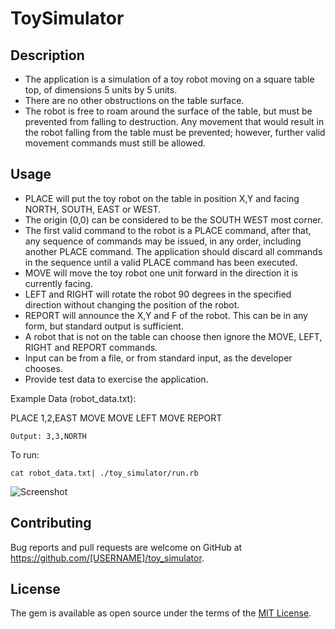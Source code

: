 # ToySimulator

## Description
- The application is a simulation of a toy robot moving on a square table top, of dimensions 5 units by 5 units.
- There are no other obstructions on the table surface.
- The robot is free to roam around the surface of the table, but must be prevented from falling to
destruction. Any movement that would result in the robot falling from the table must be prevented; however, further valid movement commands must still be allowed.

## Usage

- PLACE will put the toy robot on the table in position X,Y and facing NORTH, SOUTH, EAST or WEST.
- The origin (0,0) can be considered to be the SOUTH WEST most corner.
- The first valid command to the robot is a PLACE command, after that, any sequence of
commands may be issued, in any order, including another PLACE command. The application
should discard all commands in the sequence until a valid PLACE command has been executed.
- MOVE will move the toy robot one unit forward in the direction it is currently facing.
- LEFT and RIGHT will rotate the robot 90 degrees in the specified direction without changing the
position of the robot.
- REPORT will announce the X,Y and F of the robot. This can be in any form, but standard output
is sufficient.
- A robot that is not on the table can choose then ignore the MOVE, LEFT, RIGHT and REPORT
commands.
- Input can be from a file, or from standard input, as the developer chooses.
- Provide test data to exercise the application.

Example Data (robot_data.txt):

PLACE 1,2,EAST 
MOVE
MOVE
LEFT
MOVE 
REPORT

```
Output: 3,3,NORTH
```

To run:

```
cat robot_data.txt| ./toy_simulator/run.rb
```

![Screenshot](https://www.evernote.com/l/AOu0NhVFNYBGtIgNTVk7K19EK0-AzYMsnJMB/image.png)


## Contributing

Bug reports and pull requests are welcome on GitHub at https://github.com/[USERNAME]/toy_simulator.


## License

The gem is available as open source under the terms of the [MIT License](http://opensource.org/licenses/MIT).